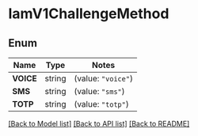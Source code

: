 # IamV1ChallengeMethod

## Enum

Name | Type | Notes
------------ | ------------- | -------------
**VOICE** | string | (value: `"voice"`)
**SMS** | string | (value: `"sms"`)
**TOTP** | string | (value: `"totp"`)


[[Back to Model list]](../README.md#documentation-for-models) [[Back to API list]](../README.md#documentation-for-api-endpoints) [[Back to README]](../README.md)


